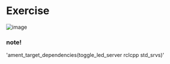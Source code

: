 # Exercise
![image](https://github.com/user-attachments/assets/16346695-a22c-45db-9d0c-a15307c8e0f5)


### note!
'ament_target_dependencies(toggle_led_server rclcpp std_srvs)'
